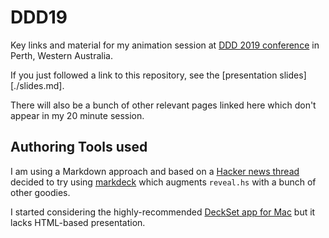 # DDD19
Key links and material for my animation session at [DDD 2019 conference][ddd] in Perth, Western Australia.

If you just followed a link to this repository, see the [presentation slides][./slides.md].

There will also be a bunch of other relevant pages linked here which don't appear in my 20 minute session.

## Authoring Tools used
I am using a Markdown approach and based on a [Hacker news thread][hn] decided to try using [markdeck][md] which augments `reveal.hs` with a bunch of other goodies.

I started considering the highly-recommended [DeckSet app for Mac][deckset] but it lacks HTML-based presentation.

[ddd]: https://dddperth.com/
[md]: https://github.com/arnehilmann/markdeck
[hn]: https://news.ycombinator.com/item?id=18863691
[deckset]: https://www.deckset.com/
